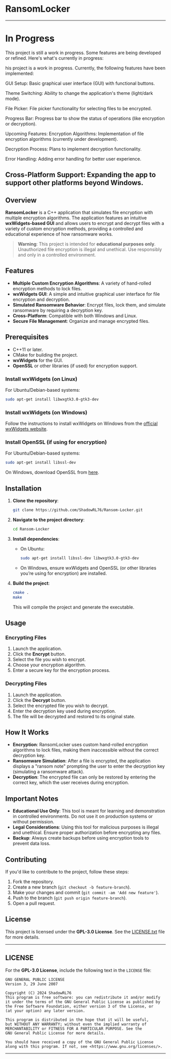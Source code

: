 # **RansomLocker**

---
# **In Progress**

This project is still a work in progress. Some features are being developed or refined. Here's what's currently in progress:

his project is a work in progress. Currently, the following features have been implemented:

GUI Setup: Basic graphical user interface (GUI) with functional buttons.

Theme Switching: Ability to change the application's theme (light/dark mode).

File Picker: File picker functionality for selecting files to be encrypted.

Progress Bar: Progress bar to show the status of operations (like encryption or decryption).

Upcoming Features:
Encryption Algorithms: Implementation of file encryption algorithms (currently under development).

Decryption Process: Plans to implement decryption functionality.

Error Handling: Adding error handling for better user experience.

Cross-Platform Support: Expanding the app to support other platforms beyond Windows.
---

## **Overview**

**RansomLocker** is a C++ application that simulates file encryption with multiple encryption algorithms. The application features an intuitive **wxWidgets-based GUI** and allows users to encrypt and decrypt files with a variety of custom encryption methods, providing a controlled and educational experience of how ransomware works.

> **Warning**: This project is intended for **educational purposes only**. Unauthorized file encryption is illegal and unethical. Use responsibly and only in a controlled environment.

## **Features**

- **Multiple Custom Encryption Algorithms**: A variety of hand-rolled encryption methods to lock files.
- **wxWidgets GUI**: A simple and intuitive graphical user interface for file encryption and decryption.
- **Simulated Ransomware Behavior**: Encrypt files, lock them, and simulate ransomware by requiring a decryption key.
- **Cross-Platform**: Compatible with both Windows and Linux.
- **Secure File Management**: Organize and manage encrypted files.

## **Prerequisites**

- C++11 or later.
- CMake for building the project.
- **wxWidgets** for the GUI.
- **OpenSSL** or other libraries (if used) for encryption support.

### Install wxWidgets (on Linux)

For Ubuntu/Debian-based systems:

```bash
sudo apt-get install libwxgtk3.0-gtk3-dev
```

### Install wxWidgets (on Windows)

Follow the instructions to install wxWidgets on Windows from the [official wxWidgets website](https://www.wxwidgets.org/downloads/).

### Install OpenSSL (if using for encryption)

For Ubuntu/Debian-based systems:

```bash
sudo apt-get install libssl-dev
```

On Windows, download OpenSSL from [here](https://slproweb.com/products/Win32OpenSSL.html).

## **Installation**

1. **Clone the repository**:

   ```bash
   git clone https://github.com/ShadowRL76/Ransom-Locker.git
   ```

2. **Navigate to the project directory**:

   ```bash
   cd Ransom-Locker
   ```

3. **Install dependencies**:

   - On Ubuntu:
     ```bash
     sudo apt-get install libssl-dev libwxgtk3.0-gtk3-dev
     ```
   - On Windows, ensure wxWidgets and OpenSSL (or other libraries you’re using for encryption) are installed.

4. **Build the project**:

   ```bash
   cmake .
   make
   ```

   This will compile the project and generate the executable.

## **Usage**

### **Encrypting Files**

1. Launch the application.
2. Click the **Encrypt** button.
3. Select the file you wish to encrypt.
4. Choose your encryption algorithm.
5. Enter a secure key for the encryption process.

### **Decrypting Files**

1. Launch the application.
2. Click the **Decrypt** button.
3. Select the encrypted file you wish to decrypt.
4. Enter the decryption key used during encryption.
5. The file will be decrypted and restored to its original state.

## **How It Works**

- **Encryption**: RansomLocker uses custom hand-rolled encryption algorithms to lock files, making them inaccessible without the correct decryption key.
- **Ransomware Simulation**: After a file is encrypted, the application displays a "ransom note" prompting the user to enter the decryption key (simulating a ransomware attack).
- **Decryption**: The encrypted file can only be restored by entering the correct key, which the user receives during encryption.

## **Important Notes**

- **Educational Use Only**: This tool is meant for learning and demonstration in controlled environments. Do not use it on production systems or without permission.
- **Legal Considerations**: Using this tool for malicious purposes is illegal and unethical. Ensure proper authorization before encrypting any files.
- **Backup**: Always create backups before using encryption tools to prevent data loss.

## **Contributing**

If you'd like to contribute to the project, follow these steps:

1. Fork the repository.
2. Create a new branch (`git checkout -b feature-branch`).
3. Make your changes and commit (`git commit -am 'Add new feature'`).
4. Push to the branch (`git push origin feature-branch`).
5. Open a pull request.

## **License**

This project is licensed under the **GPL-3.0 License**. See the [LICENSE.txt](LICENSE.txt) file for more details.

---

## **LICENSE**

For the **GPL-3.0 License**, include the following text in the `LICENSE` file:

```
GNU GENERAL PUBLIC LICENSE
Version 3, 29 June 2007

Copyright (C) 2024 ShadowRL76
This program is free software: you can redistribute it and/or modify
it under the terms of the GNU General Public License as published by
the Free Software Foundation, either version 3 of the License, or
(at your option) any later version.

This program is distributed in the hope that it will be useful,
but WITHOUT ANY WARRANTY; without even the implied warranty of
MERCHANTABILITY or FITNESS FOR A PARTICULAR PURPOSE. See the
GNU General Public License for more details.

You should have received a copy of the GNU General Public License
along with this program. If not, see <https://www.gnu.org/licenses/>.

```



---
